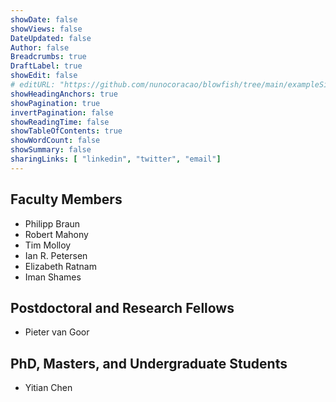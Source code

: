 ```yaml
---
showDate: false
showViews: false
DateUpdated: false
Author: false
Breadcrumbs: true
DraftLabel: true
showEdit: false
# editURL: "https://github.com/nunocoracao/blowfish/tree/main/exampleSite/content"
showHeadingAnchors: true
showPagination: true
invertPagination: false
showReadingTime: false
showTableOfContents: true
showWordCount: false
showSummary: false
sharingLinks: [ "linkedin", "twitter", "email"]
---
```




## Faculty Members

- Philipp Braun
- Robert Mahony
- Tim Molloy
- Ian R. Petersen
- Elizabeth Ratnam
- Iman Shames

## Postdoctoral and Research Fellows

- Pieter van Goor

## PhD, Masters, and Undergraduate Students

- Yitian Chen
